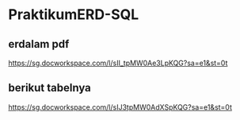 # PraktikumERD-SQL

## erdalam pdf
https://sg.docworkspace.com/l/sII_tpMW0Ae3LpKQG?sa=e1&st=0t

## berikut tabelnya

https://sg.docworkspace.com/l/sIJ3tpMW0AdXSpKQG?sa=e1&st=0t
